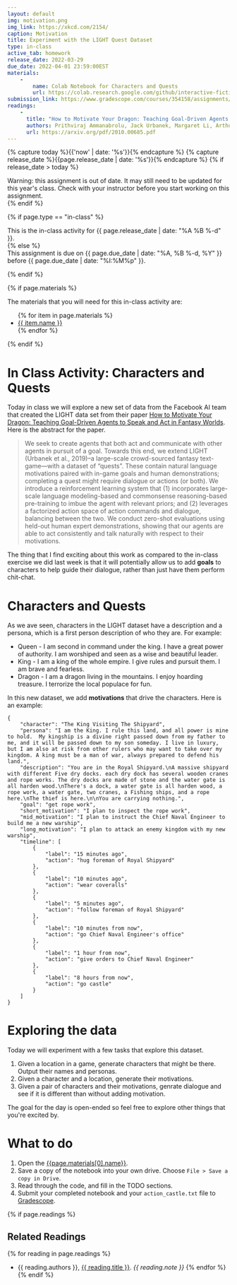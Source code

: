 ```yaml
---
layout: default
img: motivation.png
img_link: https://xkcd.com/2154/
caption: Motivation  
title: Experiment with the LIGHT Quest Dataset
type: in-class
active_tab: homework
release_date: 2022-03-29
due_date: 2022-04-01 23:59:00EST
materials:
    - 
        name: Colab Notebook for Characters and Quests
        url: https://colab.research.google.com/github/interactive-fiction-class/interactive-fiction-class.github.io/blob/master/in_class_activities/dialogue-2/Characters_and_Quests.ipynb
submission_link: https://www.gradescope.com/courses/354158/assignments/1959911/
readings:
    -
      title: "How to Motivate Your Dragon: Teaching Goal-Driven Agents to Speak and Act in Fantasy Worlds"
      authors: Prithviraj Ammanabrolu, Jack Urbanek, Margaret Li, Arthur Szlam, Tim Rocktäschel, Jason Weston
      url: https://arxiv.org/pdf/2010.00685.pdf
---
```


<!-- Check whether the assignment is ready to release -->
{% capture today %}{{'now' | date: '%s'}}{% endcapture %}
{% capture release_date %}{{page.release_date | date: '%s'}}{% endcapture %}
{% if release_date > today %} 
<div class="alert alert-danger">
Warning: this assignment is out of date.  It may still need to be updated for this year's class.  Check with your instructor before you start working on this assignment.
</div>
{% endif %}
<!-- End of check whether the assignment is up to date -->



{% if page.type == "in-class" %}
<!-- In class activity -->
<div class="alert alert-info">
This is the in-class activity for {{ page.release_date | date: "%A %B %-d" }}.
</div>
{% else %}
<!-- Homework assignment -->
<div class="alert alert-info">
This assignment is due on {{ page.due_date | date: "%A, %B %-d, %Y" }} before {{ page.due_date | date: "%I:%M%p" }}. 
</div>

{% endif %}

{% if page.materials %}
<div class="alert alert-info">
The materials that you will need for this in-class activity are:
<ul>
{% for item in page.materials %}
<li><a href="{{item.url}}">{{ item.name }}</a></li>
{% endfor %}
</ul>
</div>
{% endif %}



In Class Activity: Characters and Quests
=============================================================

Today in class we will explore a new set of data from the Facebook AI team that created the LIGHT data set from their paper [How to Motivate Your Dragon: Teaching Goal-Driven Agents to Speak and Act in Fantasy Worlds](https://arxiv.org/abs/2010.00685). Here is the abstract for the paper.

> We seek to create agents that both act and communicate with other agents in pursuit of a goal. Towards this end, we extend LIGHT (Urbanek et al., 2019)–a large-scale crowd-sourced fantasy text-game—with a dataset of “quests”. These contain natural language motivations paired with in-game goals and human demonstrations; completing a quest might require dialogue or actions (or both). We introduce a reinforcement learning system that (1) incorporates large-scale language modeling-based and commonsense reasoning-based pre-training to imbue the agent with relevant priors; and (2) leverages a factorized action space of action commands and dialogue, balancing between the two. We conduct zero-shot evaluations using held-out human expert demonstrations, showing that our agents are able to act consistently and talk naturally with respect to their motivations.

The thing that I find exciting about this work as compared to the in-class exercise we did last week is that it will potentially allow us to add **goals** to characters to help guide their dialogue, rather than just have them perform chit-chat.


# Characters and Quests 

As we ave seen, characters in the LIGHT dataset have a description and a persona, which is a first person description of who they are.  For example:


* Queen - I am second in command under the king. I have a great power of authority. I am worshiped and seen as a wise and beautiful leader.
* King - I am a king of the whole empire. I give rules and pursuit them. I am brave and fearless.
* Dragon - I am a dragon living in the mountains. I enjoy hoarding treasure. I terrorize the local populace for fun.


In this new dataset, we add **motivations** that drive the characters.  Here is an example:

```
{
    "character": "The King Visiting The Shipyard",
    "persona": "I am the King. I rule this land, and all power is mine to hold.  My kingship is a divine right passed down from my father to me, and it will be passed down to my son someday. I live in luxury, but I am also at risk from other rulers who may want to take over my kingdom. A king must be a man of war, always prepared to defend his land.",
    "description": "You are in the Royal Shipyard.\nA massive shipyard with different Five dry docks. each dry dock has several wooden cranes and rope works. The dry docks are made of stone and the water gate is all harden wood.\nThere's a dock, a water gate is all harden wood, a rope work, a water gate, two cranes, a Fishing ships, and a rope here.\nThe thief is here.\n\nYou are carrying nothing.",
    "goal": "get rope work",
    "short_motivation": "I plan to inspect the rope work",
    "mid_motivation": "I plan to instruct the Chief Naval Engineer to build me a new warship",
    "long_motivation": "I plan to attack an enemy kingdom with my new warship",
    "timeline": [
        {
            "label": "15 minutes ago",
            "action": "hug foreman of Royal Shipyard"
        },
        {
            "label": "10 minutes ago",
            "action": "wear coveralls"
        },
        {
            "label": "5 minutes ago",
            "action": "follow foreman of Royal Shipyard"
        },
        {
            "label": "10 minutes from now",
            "action": "go Chief Naval Engineer's office"
        },
        {
            "label": "1 hour from now",
            "action": "give orders to Chief Naval Engineer"
        },
        {
            "label": "8 hours from now",
            "action": "go castle"
        }
    ]
}
```


#  Exploring the data

Today we will experiment with a few tasks that explore this dataset.

1. Given a location in a game, generate characters that might be there.  Output their names and personas.
2. Given a character and a location, generate their motivations.
3. Given a pair of characters and their motivations, genrate dialogue and see if it is different than without adding motivation.

The goal for the day is open-ended so feel free to explore other things that you're excited by.

# What to do

1. Open the [{{page.materials[0].name}}]({{page.materials[0].url}}).
2. Save a copy of the notebook into your own drive. Choose `File > Save a copy in Drive`.
3. Read through the code, and fill in the TODO sections.
4. Submit your completed notebook and your `action_castle.txt` file to [Gradescope]({{page.submission_link}}).



{% if page.readings %} 
## Related Readings
{% for reading in page.readings %}
* {{ reading.authors }}, <a href="{{ reading.url }}">{{ reading.title }}</a>.  <i>{{ reading.note }}</i>
{% endfor %}
{% endif %}

